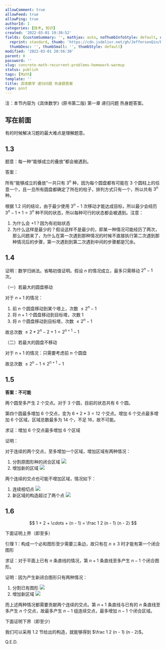 ```yaml
---
allowComment: true
allowFeed: true
allowPing: true
authorId: 1
categories: [技术, 知识]
created: '2022-03-01 19:30:52'
fields: {customSummary: '', mathjax: auto, noThumbInfoStyle: default, outdatedNotice: 'no',
  reprint: standard, thumb: 'https://cdn.jsdelivr.net/gh/JeffersonQin/blog-asset@latest/usr/picgo/concrete-math.png',
  thumbDesc: '', thumbSmall: '', thumbStyle: default}
modified: '2022-03-01 20:56:30'
parent: 0
password: ''
slug: concrete-math-recurrent-problems-homework-warmup
status: publish
tags: [Math]
template: ''
title: 具体数学 递归问题 热身题答案
type: post
---
```

注：本节内容为《具体数学》(原书第二版) 第一章 递归问题 热身题答案。

## 写在前面

有的时候解决习题的最大难点是理解题意。

## 1.3

题意：每一种“能够成立的叠放”都会被遇到。

答案：

所有“能够成立的叠放”一共只有 $3^n$ 种，因为每个圆盘都有可能在 3 个圆柱上的任意一个，且一旦所有圆盘都确定了所在的柱子，排列方式只有一个，所以共有 $3^n$ 种。

根据 1.2 问的结论，由于最少使用 $3^n-1$ 次移动才能达成目标，所以最少会经历 $3^n-1+1 = 3^n$ 种不同的状态，所以每种可行的状态都会被遇到。注意：

1. 为什么会 +1？因为有初始状态
2. 为什么这样是最少的？假设这样不是最少的，即某一种情况可能经历了两次，那么问题来了，为什么在第一次遇到那种情况的时候不直接执行第二次遇到那种情况后的步骤，第一次遇到到第二次遇到中间的步骤都是冗余。

## 1.4

证明：数学归纳法。省略初值证明。假设 $n$ 的情况成立，最多只需移动 $2^n - 1$ 次。

（一）若最大的圆盘移动

对于 $n + 1$ 的情况：
1. 前 $n$ 个圆盘移动到某个塔上，次数 $\leq 2 ^ n - 1$
2. 将 $n + 1$ 个圆盘移动到目标塔，次数 $1$
3. 将 $n$ 个圆盘移动到目标塔，次数 $\leq 2^n - 1$

故总次数 $\leq 2 * 2 ^ n - 2 + 1 = 2 ^ {n + 1} - 1$

（二）若最大的圆盘不移动

对于 $n + 1$ 的情况：只需要考虑前 $n$ 个圆盘

故总次数 $\leq 2 ^ n - 1 \leq 2 ^ {n + 1} - 1$

## 1.5

**答案：不可能**

两个圆至多产生 2 个交点。对于 3 个圆，目前的状态共有 6 个圆。

第四个圆最多增加 6 个交点，变为 $6 + 2 * 3 = 12$ 个交点。增加 6 个交点最多增加 6 个区域，区域总数最多为 14 个，不足 16，故不可能。

求证：增加 6 个交点最多增加 6 个区域

证明：

对于连续的两个交点，至多增加一个区域，增加区域有两种情况：

1. 分割原图形种的闭合区域
   ![](https://cdn.jsdelivr.net/gh/JeffersonQin/blog-asset@latest/usr/picgo/20220301195250.png)
2. 增加新的区域
   ![](https://cdn.jsdelivr.net/gh/JeffersonQin/blog-asset@latest/usr/picgo/20220301195429.png)

两个连续的交点也可能不增加区域，情况如下：

1. 连续相切点
   ![](https://cdn.jsdelivr.net/gh/JeffersonQin/blog-asset@latest/usr/picgo/20220301195603.png)
2. 新区域的构造超过了两个点
   ![](https://cdn.jsdelivr.net/gh/JeffersonQin/blog-asset@latest/usr/picgo/20220301195720.png)

## 1.6

$$
	1 + 2 + \cdots + (n - 1) = \frac 1 2 (n - 1) (n - 2)
$$

下面证明上界（即至多）

引理 1：构成一个必和图形至少需要三条边，故只有在 $n \geq 3$ 时才能有第一个闭合图形

求证：对于平面上已有 $n$ 条直线的情况，第 $n + 1$ 条直线至多产生 $n - 1$ 个闭合图形。

证明：因为产生新闭合图形只有两种情况：

1. 分割已有图形
   ![](https://cdn.jsdelivr.net/gh/JeffersonQin/blog-asset@latest/usr/picgo/20220301200234.png)
2. 增加新区域
   ![](https://cdn.jsdelivr.net/gh/JeffersonQin/blog-asset@latest/usr/picgo/20220301200257.png)

而上述两种情况都需要贡献两个连续的交点。第 $n + 1$ 条直线与已有的 $n$ 条直线至多产生 $n$ 个交点，故最多产生 $n - 1$ 组连续交点，最多增加 $n - 1$ 个闭合区域。

下面证明下界（即至少）

我们可以采用 1.2 节给出的构造，就能够得到 $\frac 1 2 (n - 1) (n - 2)$。

Q.E.D.
